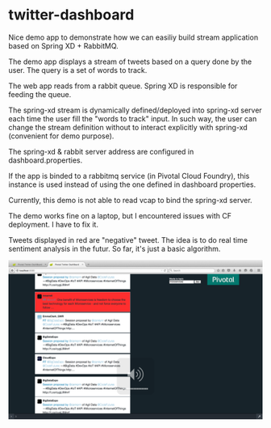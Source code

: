 # twitter-dashboard

Nice demo app to demonstrate how we can easiliy build stream application based on Spring XD + RabbitMQ.

The demo app displays a stream of tweets based on a query done by the user. The query is a set of words to track.

The web app reads from a rabbit queue. Spring XD is responsible for feeding the queue.

The spring-xd stream is dynamically defined/deployed into spring-xd server each time the user fill the "words to track" input. In such way, the user can change the stream definition without to interact explicitly with spring-xd (convenient for demo purpose). 

The spring-xd & rabbit server address are configured in dashboard.properties.

If the app is binded to a rabbitmq service (in Pivotal Cloud Foundry), this instance is used instead of using the one defined in dashboard properties.

Currently, this demo is not able to read vcap to bind the spring-xd server.

The demo works fine on a laptop, but I encountered issues with CF deployment. I have to fix it.

Tweets displayed in red are "negative" tweet. The idea is to do real time sentiment analysis in the futur. So far, it's just a basic algorithm.

 ![Twitter DashBoard](https://raw.githubusercontent.com/ebornier-pivotal/twitter-dashboard/master/twitter-dashboard.png)
